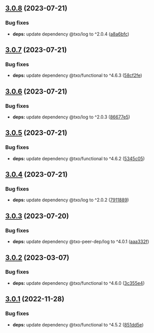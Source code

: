 ## [3.0.8](https://github.com/technology-studio/redux-persist-utils/compare/v3.0.7...v3.0.8) (2023-07-21)


### Bug fixes

* **deps:** update dependency @txo/log to ^2.0.4 ([a8a6bfc](https://github.com/technology-studio/redux-persist-utils/commit/a8a6bfcc6966d44d46508ee81f09ef4a5bc66b4e))

## [3.0.7](https://github.com/technology-studio/redux-persist-utils/compare/v3.0.6...v3.0.7) (2023-07-21)


### Bug fixes

* **deps:** update dependency @txo/functional to ^4.6.3 ([58cf2fe](https://github.com/technology-studio/redux-persist-utils/commit/58cf2fec6716ba110df336e9430b80ab45fb27c1))

## [3.0.6](https://github.com/technology-studio/redux-persist-utils/compare/v3.0.5...v3.0.6) (2023-07-21)


### Bug fixes

* **deps:** update dependency @txo/log to ^2.0.3 ([86677e5](https://github.com/technology-studio/redux-persist-utils/commit/86677e5bbf4c991683502340838a9c90909642a1))

## [3.0.5](https://github.com/technology-studio/redux-persist-utils/compare/v3.0.4...v3.0.5) (2023-07-21)


### Bug fixes

* **deps:** update dependency @txo/functional to ^4.6.2 ([5345c05](https://github.com/technology-studio/redux-persist-utils/commit/5345c0588738c9633ae1155864f4b3e3a39cf7c1))

## [3.0.4](https://github.com/technology-studio/redux-persist-utils/compare/v3.0.3...v3.0.4) (2023-07-21)


### Bug fixes

* **deps:** update dependency @txo/log to ^2.0.2 ([7911889](https://github.com/technology-studio/redux-persist-utils/commit/7911889bb6caca7c0476dac0de4cef954b588642))

## [3.0.3](https://github.com/technology-studio/redux-persist-utils/compare/v3.0.2...v3.0.3) (2023-07-20)


### Bug fixes

* **deps:** update dependency @txo-peer-dep/log to ^4.0.1 ([aaa332f](https://github.com/technology-studio/redux-persist-utils/commit/aaa332fcd729ec6bd1b4609b73492a42131109ec))

## [3.0.2](https://github.com/technology-studio/redux-persist-utils/compare/v3.0.1...v3.0.2) (2023-03-07)


### Bug fixes

* **deps:** update dependency @txo/functional to ^4.6.0 ([3c355e4](https://github.com/technology-studio/redux-persist-utils/commit/3c355e4d3eb36267ba8566285bfef5a8d4d3c72a))

## [3.0.1](https://github.com/technology-studio/redux-persist-utils/compare/v3.0.0...v3.0.1) (2022-11-28)


### Bug fixes

* **deps:** update dependency @txo/functional to ^4.5.2 ([851dd5e](https://github.com/technology-studio/redux-persist-utils/commit/851dd5efc1a1bd3b2468c4dbb92a2fd5b3ba0b02))
